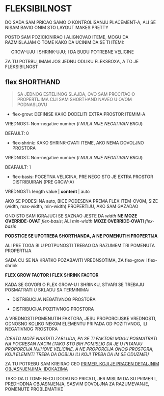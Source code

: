 # FLEKSIBILNOST

DO SADA SAM PRICAO SAMO O KONTROLISANJU PLACEMENT-A, ALI SE NISAM BAVIO ONIM STO LAYOUT MAKES PRETTY

POSTO SAM POZICIONIRAO I ALIGNOVAO ITEME, MOGU DA RAZMISLAJAM O TOME KAKO DA UCINIM DA SE TI ITEMI:

&nbsp;&nbsp;&nbsp;&nbsp; GROW-UJU I SHRINK-UJU; I DA BUDU POTREBNE VELICINE

ZA TU POTRBU, IMAM JOS JEDNU ODLIKU FLEKSBOXA, A TO JE FLEKSIBILNOST

## flex SHORTHAND

> SA JEDNOG ESTELINOG SLAJDA, OVO SAM PROCITAO O PROPERTIJIMA CIJI SAM SHORTHAND NAVEO U OVOM PODNASLOVU

- flex-grow: DEFINISE KAKO DODELITI EXTRA PROSTOR ITEMIM-A

VREDNOST: Non-negative number (*I NULA NIJE NEGATIVAN BROJ*)

DEFAULT: 0

- flex-shrink: KAKO SHRINK-OVATI ITEME, AKO NEMA DOVOLJNO PROSTORA

VREDNOST: Non-negative number (*I NULA NIJE NEGATIVAN BROJ*)

DEAFAULT: 1

- flex-basis: POCETNA VELICINA, PRE NEGO STO JE EXTRA PROSTOR DISTRIBUIRAN (PRE GROW-A)

VREDNOSTI: length value | **content** | auto

AKO SE PODESI NA auto, BICE PODESENA PREMA FLEX ITEM-OVOM, SIZE (width, max-width, min-width) PROPERTIJU, AKO SAM GAZADAO

ONO STO SAM IGRAJUCI SE SAZNAO JESTE DA *width* **NE MOZE OVERRIDE-OVAT** *flex-basis*; ALI *min-width* **MOZE OVERRIDE-OVATI** *flex-basis*

**PODSTICE SE UPOTREBA SHORTHANDA, A NE POMENUTIH PROPERTIJA**

ALI PRE TOGA BI U POTPUNOSTI TREBAO DA RAZUMEM TRI POMENUTA PROPERTIJA

SADA CU SE NA KRATKO POZABAVITI VREDNSOTIMA, ZA flex-grow I flex-shrink

**FLEX GROW FACTOR I FLEX SHRINK FACTOR**

KADA SE GOVORI O FLEX GROW-U I SHRINKU, STVARI SE TREBAJU POSMATRATI U SKLADU SA TERMINIMA:

- DISTRIBUCIJA NEGATIVNOG PROSTORA

- DISTRIBUCIJA POZITIVNOG PROSTORA

A VREDNOSTI POMENUTIH FAKTORA, JESU PROPORCIJSKE VREDNOSTI, ODNOSNO KOLIKO NEKOM ELEMENTU PRIPADA OD POZITIVNOG, ILI NEGATIVNOG PROSTORA

*(CESTO MOZE NASTATI ZABLUDA, PA SE TI FAKTORI MOGU POSMATRATI NA POGRESAN NACIN (TAKO STO BIH POMISLIO DA JE U PITANJU PROPORCIJA NJIHOVE VELICINE, A NE PROPORCIJA ONOG PROSTORA, KOJI ELEMNTI TREBA DA DOBIJU ILI KOJI TREBA DA IM SE ODUZME))*

ZA TU POTREBU SAM KREIRAO CEO [PRIMER, KOJI JE PRACEN DETALJNIM OBJASNJENJIMA, IDOKAZIMA](./a%29%20DODATNA%20ZAPAZANJA%20ZA%20FLEXBOX.md#flex-grow-i-flex-shrink-faktori-ovo-je-jako-vazno-odnosno-vazno-je-da-se-shvati-da-su-ti-faktori-odnose-na-negativan-ili-pozitivan-prostor-odnosno-koliko-elementu-moze-da-se-distribuira-negativnog-ili-pozitivnog-prostora)

TAKO DA O TOME NECU DODATNO PRICATI, JER MISLIM DA SU PRIMER I, PREDHODNA OBJASNJENJA, SASVIM DOVOLJNA ZA RAZUMEVANJE, POMENUTE PROBLEMATIKE

